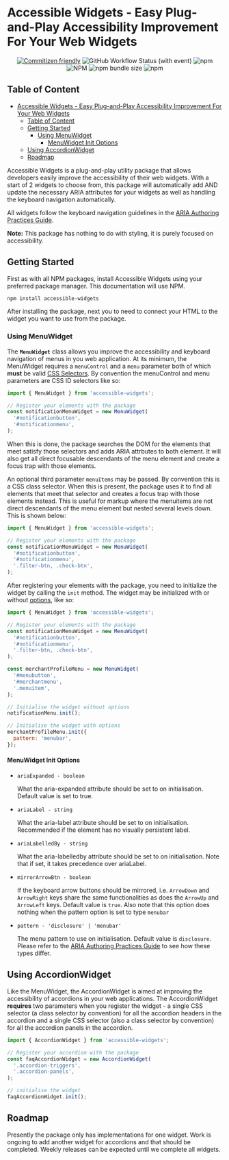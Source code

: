 # Accessible Widgets - Easy Plug-and-Play Accessibility Improvement For Your Web Widgets

<div align="center">

[![Commitizen friendly](https://img.shields.io/badge/commitizen-friendly-brightgreen.svg)](http://commitizen.github.io/cz-cli/) ![GitHub Workflow Status (with event)](https://img.shields.io/github/actions/workflow/status/menuable/accessible-widgets/release.yml) ![npm](https://img.shields.io/npm/dw/accessible-widgets) ![NPM](https://img.shields.io/npm/l/accessible-widgets) ![npm bundle size](https://img.shields.io/bundlephobia/min/accessible-widgets) ![npm](https://img.shields.io/npm/v/accessible-widgets)

</div>

## Table of Content

- [Accessible Widgets - Easy Plug-and-Play Accessibility Improvement For Your Web Widgets](#accessible-widgets---easy-plug-and-play-accessibility-improvement-for-your-web-widgets)
  - [Table of Content](#table-of-content)
  - [Getting Started ](#getting-started-)
    - [Using MenuWidget ](#using-menuwidget-)
      - [MenuWidget Init Options ](#menuwidget-init-options-)
  - [Using AccordionWidget](#using-accordionwidget)
  - [Roadmap ](#roadmap-)

Accessible Widgets is a plug-and-play utility package that allows developers easily improve the accessibility of their web widgets. With a start of 2 widgets to choose from, this package will automatically add AND update the necessary ARIA attributes for your widgets as well as handling the keyboard navigation automatically.

All widgets follow the keyboard navigation guidelines in the [ARIA Authoring Practices Guide](https://www.w3.org/WAI/ARIA/apg/patterns/).

**Note:** This package has nothing to do with styling, it is purely focused on accessibility.

## Getting Started <a name="introduction"></a>

First as with all NPM packages, install Accessible Widgets using your preferred package manager. This documentation will use NPM.

```bash
npm install accessible-widgets
```

After installing the package, next you to need to connect your HTML to the widget you want to use from the package.

### Using MenuWidget <a name="menuwidget"></a>

The **`MenuWidget`** class allows you improve the accessibility and keyboard navigation of menus in you web application. At its minimum, the MenuWidget requires a `menuControl` and a `menu` parameter both of which **must** be valid [CSS Selectors](https://developer.mozilla.org/en-US/docs/Web/CSS/CSS_selectors). By convention the menuControl and menu parameters are CSS ID selectors like so:

```javascript
import { MenuWidget } from 'accessible-widgets';

// Register your elements with the package
const notificationMenuWidget = new MenuWidget(
  '#notificationbutton',
  '#notificationmenu',
);
```

When this is done, the package searches the DOM for the elements that meet satisfy those selectors and adds ARIA attrbutes to both element. It will also get all direct focusable descendants of the menu element and create a focus trap with those elements.

An optional third parameter `menuItems` may be passed. By convention this is a CSS class selector. When this is present, the package uses it to find all elements that meet that selector and creates a focus trap with those elements instead. This is useful for markup where the menuitems are not direct descendants of the menu element but nested several levels down. This is shown below:

```javascript
import { MenuWidget } from 'accessible-widgets';

// Register your elements with the package
const notificationMenuWidget = new MenuWidget(
  '#notificationbutton',
  '#notificationmenu',
  '.filter-btn, .check-btn',
);
```

After registering your elements with the package, you need to initialize the widget by calling the `init` method. The widget may be initialized with or without [options](#menuwidgetoptions), like so:

```javascript
import { MenuWidget } from 'accessible-widgets';

// Register your elements with the package
const notificationMenuWidget = new MenuWidget(
  '#notificationbutton',
  '#notificationmenu',
  '.filter-btn, .check-btn',
);

const merchantProfileMenu = new MenuWidget(
  '#menubutton',
  '#merchantmenu',
  '.menuitem',
);

// Initialise the widget without options
notificationMenu.init();

// Initialise the widget with options
merchantProfileMenu.init({
  pattern: 'menubar',
});
```

#### MenuWidget Init Options <a name="menuwidgetoptions"></a>

- `ariaExpanded - boolean`

  What the aria-expanded attribute should be set to on initialisation. Default value is set to true.

- `ariaLabel - string`

  What the aria-label attribute should be set to on initialisation. Recommended if the element has no visually persistent label.

- `ariaLabelledBy - string`

  What the aria-labelledby attribute should be set to on initialisation. Note that if set, it takes precedence over ariaLabel.

- `mirrorArrowBtn - boolean`

  If the keyboard arrow buttons should be mirrored, i.e. `ArrowDown` and `ArrowRight` keys share the same functionalities as does the `ArrowUp` and `ArrowLeft` keys. Default value is `true`. Also note that this option does nothing when the pattern option is set to type `menubar`

- `pattern - 'disclosure' | 'menubar'`

  The menu pattern to use on initialisation. Default value is `disclosure`. Please refer to the [ARIA Authoring Practices Guide](https://www.w3.org/WAI/ARIA/apg/patterns/) to see how these types differ.

## Using AccordionWidget

Like the MenuWidget, the AccordionWidget is aimed at improving the accessibility of accordions in your web applications. The AccordionWidget **requires** two parameters when you register the widget - a single CSS selector (a class selector by convention) for all the accordion headers in the accordion and a single CSS selector (also a class selector by convention) for all the accordion panels in the accordion.

```javascript
import { AccordionWidget } from 'accessible-widgets';

// Register your accordion with the package
const faqAccordionWidget = new AccordionWidget(
  '.accordion-triggers',
  '.accordion-panels',
);

// initialise the widget
faqAccordionWidget.init();
```

## Roadmap <a name="roadmap"></a>

Presently the package only has implementations for one widget. Work is ongoing to add another widget for accordions and that should be completed. Weekly releases can be expected until we complete all widgets.
